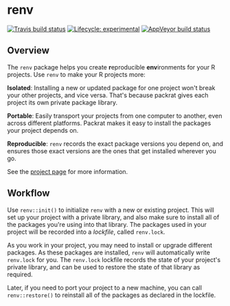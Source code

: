 # renv

<!-- badges: start -->
[![Travis build status](https://travis-ci.org/rstudio/renv.svg?branch=master)](https://travis-ci.org/rstudio/renv)
[![Lifecycle: experimental](https://img.shields.io/badge/lifecycle-experimental-orange.svg)](https://www.tidyverse.org/lifecycle/#experimental)
[![AppVeyor build status](https://ci.appveyor.com/api/projects/status/github/rstudio/renv?branch=master&svg=true)](https://ci.appveyor.com/project/rstudio/renv)
<!-- badges: end -->

## Overview

The `renv` package helps you create **r**eproducible **env**ironments for
your R projects. Use `renv` to make your R projects more:

**Isolated**: Installing a new or updated package for one project won't break
your other projects, and vice versa. That's because packrat gives each project
its own private package library.

**Portable**: Easily transport your projects from one computer to another, even
across different platforms. Packrat makes it easy to install the packages your
project depends on.

**Reproducible**: `renv` records the exact package versions you depend on, and
ensures those exact versions are the ones that get installed wherever you go.

See the [project page](https://rstudio.github.io/renv) for more information.


## Workflow

Use `renv::init()` to initialize `renv` with a new or existing project. This
will set up your project with a private library, and also make sure to install
all of the packages you're using into that library. The packages used in your
project will be recorded into a *lockfile*, called `renv.lock`.

As you work in your project, you may need to install or upgrade different
packages. As these packages are installed, `renv` will automatically write
`renv.lock` for you. The `renv.lock` lockfile records the state of your project's
private library, and can be used to restore the state of that library as required.

Later, if you need to port your project to a new machine, you can call
`renv::restore()` to reinstall all of the packages as declared in the lockfile.
